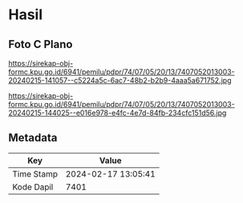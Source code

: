 # Hasil

## Foto C Plano

https://sirekap-obj-formc.kpu.go.id/6941/pemilu/pdpr/74/07/05/20/13/7407052013003-20240215-141057--c5224a5c-6ac7-48b2-b2b9-4aaa5a671752.jpg

https://sirekap-obj-formc.kpu.go.id/6941/pemilu/pdpr/74/07/05/20/13/7407052013003-20240215-144025--e016e978-e4fc-4e7d-84fb-234cfc151d56.jpg


## Metadata

| Key        | Value               |
| ---------- | ------------------- |
| Time Stamp | 2024-02-17 13:05:41 |
| Kode Dapil | 7401                |



